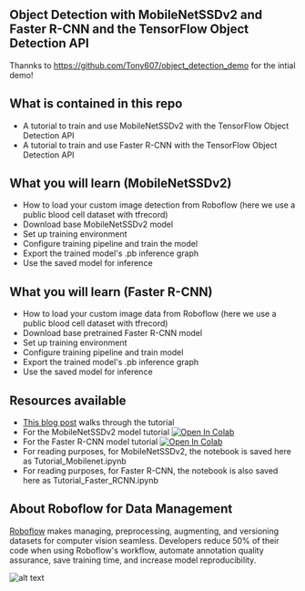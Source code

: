 ## Object Detection with MobileNetSSDv2 and Faster R-CNN and the TensorFlow Object Detection API

Thannks to https://github.com/Tony607/object_detection_demo for the intial demo!

## What is contained in this repo

* A tutorial to train and use MobileNetSSDv2 with the TensorFlow Object Detection API
* A tutorial to train and use Faster R-CNN with the TensorFlow Object Detection API 

## What you will learn (MobileNetSSDv2)

* How to load your custom image detection from Roboflow (here we use a public blood cell dataset with tfrecord)
* Download base MobileNetSSDv2 model
* Set up training environment
* Configure training pipeline and train the model
* Export the trained model's .pb inference graph
* Use the saved model for inference

## What you will learn (Faster R-CNN) 

* How to load your custom image data from Roboflow (here we use a public blood cell dataset with tfrecord)
* Download base pretrained Faster R-CNN model
* Set up training environment
* Configure training pipeline and train model
* Export the trained model's .pb inference graph
* Use the saved model for inference

## Resources available

* [This blog post](https://blog.roboflow.ai/training-a-tensorflow-object-detection-model-with-a-custom-dataset/) walks through the tutorial
* For the MobileNetSSDv2 model tutorial [![Open In Colab](https://colab.research.google.com/assets/colab-badge.svg)](https://colab.research.google.com/drive/1wTMIrJhYsQdq_u7ROOkf0Lu_fsX5Mu8a)
* For the Faster R-CNN  model tutorial [![Open In Colab](https://colab.research.google.com/assets/colab-badge.svg)](https://colab.research.google.com/drive/1U3fkRu6-hwjk7wWIpg-iylL2u5T9t7rr#scrollTo=yhzxsJb3dpWq)
* For reading purposes, for  MobileNetSSDv2, the notebook is saved here as Tutorial_Mobilenet.ipynb
* For reading purposes, for Faster R-CNN, the notebook is also saved here as Tutorial_Faster_RCNN.ipynb


## About Roboflow for Data Management

[Roboflow](https://roboflow.ai) makes managing, preprocessing, augmenting, and versioning datasets for computer vision seamless.
Developers reduce 50% of their code when using Roboflow's workflow, automate annotation quality assurance, save training time, and increase model reproducibility.

![alt text](https://i.imgur.com/WHFqYSJ.png)
